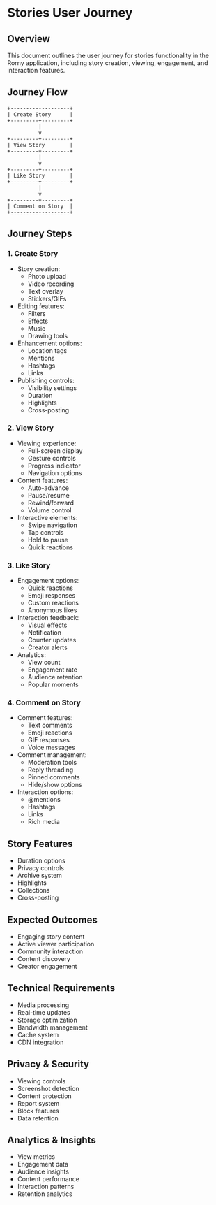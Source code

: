 # Stories User Journey

## Overview
This document outlines the user journey for stories functionality in the Rorny application, including story creation, viewing, engagement, and interaction features.

## Journey Flow
```
+-------------------+
| Create Story      |
+---------+---------+
          |
          v
+---------+---------+
| View Story        |
+---------+---------+
          |
          v
+---------+---------+
| Like Story        |
+---------+---------+
          |
          v
+---------+---------+
| Comment on Story  |
+-------------------+
```

## Journey Steps

### 1. Create Story
- Story creation:
  - Photo upload
  - Video recording
  - Text overlay
  - Stickers/GIFs
- Editing features:
  - Filters
  - Effects
  - Music
  - Drawing tools
- Enhancement options:
  - Location tags
  - Mentions
  - Hashtags
  - Links
- Publishing controls:
  - Visibility settings
  - Duration
  - Highlights
  - Cross-posting

### 2. View Story
- Viewing experience:
  - Full-screen display
  - Gesture controls
  - Progress indicator
  - Navigation options
- Content features:
  - Auto-advance
  - Pause/resume
  - Rewind/forward
  - Volume control
- Interactive elements:
  - Swipe navigation
  - Tap controls
  - Hold to pause
  - Quick reactions

### 3. Like Story
- Engagement options:
  - Quick reactions
  - Emoji responses
  - Custom reactions
  - Anonymous likes
- Interaction feedback:
  - Visual effects
  - Notification
  - Counter updates
  - Creator alerts
- Analytics:
  - View count
  - Engagement rate
  - Audience retention
  - Popular moments

### 4. Comment on Story
- Comment features:
  - Text comments
  - Emoji reactions
  - GIF responses
  - Voice messages
- Comment management:
  - Moderation tools
  - Reply threading
  - Pinned comments
  - Hide/show options
- Interaction options:
  - @mentions
  - Hashtags
  - Links
  - Rich media

## Story Features
- Duration options
- Privacy controls
- Archive system
- Highlights
- Collections
- Cross-posting

## Expected Outcomes
- Engaging story content
- Active viewer participation
- Community interaction
- Content discovery
- Creator engagement

## Technical Requirements
- Media processing
- Real-time updates
- Storage optimization
- Bandwidth management
- Cache system
- CDN integration

## Privacy & Security
- Viewing controls
- Screenshot detection
- Content protection
- Report system
- Block features
- Data retention

## Analytics & Insights
- View metrics
- Engagement data
- Audience insights
- Content performance
- Interaction patterns
- Retention analytics
